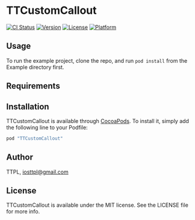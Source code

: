 # TTCustomCallout

[![CI Status](http://img.shields.io/travis/TTPL/TTCustomCallout.svg?style=flat)](https://travis-ci.org/TTPL/TTCustomCallout)
[![Version](https://img.shields.io/cocoapods/v/TTCustomCallout.svg?style=flat)](http://cocoapods.org/pods/TTCustomCallout)
[![License](https://img.shields.io/cocoapods/l/TTCustomCallout.svg?style=flat)](http://cocoapods.org/pods/TTCustomCallout)
[![Platform](https://img.shields.io/cocoapods/p/TTCustomCallout.svg?style=flat)](http://cocoapods.org/pods/TTCustomCallout)

## Usage

To run the example project, clone the repo, and run `pod install` from the Example directory first.

## Requirements

## Installation

TTCustomCallout is available through [CocoaPods](http://cocoapods.org). To install
it, simply add the following line to your Podfile:

```ruby
pod "TTCustomCallout"
```

## Author

TTPL, iosttpl@gmail.com

## License

TTCustomCallout is available under the MIT license. See the LICENSE file for more info.
